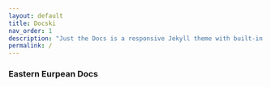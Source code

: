 ```yaml
---
layout: default
title: Docski
nav_order: 1
description: "Just the Docs is a responsive Jekyll theme with built-in search that is easily customizable and hosted on GitHub Pages."
permalink: /
---
```


### Eastern Eurpean Docs

